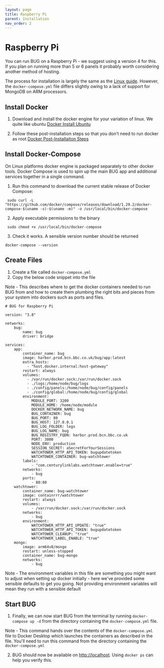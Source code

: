 ```yaml
---
layout: page
title: Raspberry Pi
parent: Installation
nav_order: 2
---
```


# Raspberry Pi

You can run BUG on a Raspberry Pi - we suggest using a version 4 for this. If you plan on running more than 5 or 6 panels it probably worth considering another method of hosting.

The process for installation is largely the same as the [Linux guide](/pages/installation/linux.html). However, the `docker-compose.yml` file differs slightly owing to a lack of support for MongoDB on ARM processors.

## Install Docker

1. Download and install the docker engine for your variation of linux. We quite like ubuntu [Docker Install Ubuntu](https://docs.docker.com/engine/install/ubuntu/)

2. Follow these post-installation steps so that you don't need to run docker as root [Docker Post-Installaiton Steps](https://docs.docker.com/engine/install/linux-postinstall/)

## Install Docker-Compose

On Linux platforms docker engine is packaged separately to other docker tools. Docker Compose is used to spin up the main BUG app and additional services together in a single command.

1. Run this command to download the current stable release of Docker Compose:

```
 sudo curl -L "https://github.com/docker/compose/releases/download/1.29.2/docker-compose-$(uname -s)-$(uname -m)" -o /usr/local/bin/docker-compose
```

2. Apply executable permissions to the binary

```
 sudo chmod +x /usr/local/bin/docker-compose
```

3. Check it works. A sensible version number should be returned

```
docker-compose --version
```

## Create Files

1. Create a file called `docker-compose.yml`
2. Copy the below code snippet into the file

Note - This describes where to get the docker containers needed to run BUG from and how to create them plumbing the right bits and pieces from your system into dockers such as ports and files.

```
# BUG for Raspberry Pi

version: "3.8"

networks:
    bug:
        name: bug
        driver: bridge

services:
    app:
        container_name: bug
        image: harbor.prod.bcn.bbc.co.uk/bug/app:latest
        extra_hosts:
          - "host.docker.internal:host-gateway"
        restart: always
        volumes:
          - /var/run/docker.sock:/var/run/docker.sock
          - ./logs:/home/node/bug/logs
          - ./config/panels:/home/node/bug/config/panels
          - ./config/global:/home/node/bug/config/global
        environment:
            MODULE_PORT: 3200
            MODULE_HOME: /home/node/module
            DOCKER_NETWORK_NAME: bug
            BUG_CONTAINER: bug
            BUG_PORT: 80
            BUG_HOST: 127.0.0.1
            BUG_LOG_FOLDER: logs
            BUG_LOG_NAME: bug
            BUG_REGISTRY_FQDN: harbor.prod.bcn.bbc.co.uk
            PORT: 3000
            NODE_ENV: production
            SESSION_SECRET: aSecretForYourSessions
            WATCHTOWER_HTTP_API_TOKEN: bugupdatetoken
            WATCHTOWER_CONTAINER: bug-watchtower
        labels:
            - "com.centurylinklabs.watchtower.enable=true"
        networks:
            - bug
        ports:
            - 80:80
    watchtower:
        container_name: bug-watchtower
        image: containrrr/watchtower
        restart: always
        volumes:
            - /var/run/docker.sock:/var/run/docker.sock
        networks:
            - bug
        environment:
            WATCHTOWER_HTTP_API_UPDATE: "true"
            WATCHTOWER_HTTP_API_TOKEN: bugupdatetoken
            WATCHTOWER_CLEANUP: "true"
            WATCHTOWER_LABEL_ENABLE: "true"
    mongo:
        image: arm64v8/mongo
        restart: unless-stopped
        container_name: bug-mongo
        networks:
            - bug
```

Note - The environment variables in this file are something you might want to adjust when setting up docker initially - here we've provided some sensible defaults to get you going. Not providing environment variables will mean they run with a sensible default

## Start BUG

1. Finally, we can now start BUG from the terminal by running `docker-compose up -d` from the directory containing the `docker-compose.yml` file.

Note - This command hands over the contents of the `docker-compose.yml` file to Docker Desktop which launches the containers as described in the file. You'll need to run this command from the directory containing the `docker-compose.yml`

2. BUG should now be available on [http://localhost](http://localhost). Using `docker ps` can help you verify this.
